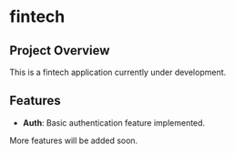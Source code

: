 # fintech

## Project Overview

This is a fintech application currently under development.

## Features

- **Auth**: Basic authentication feature implemented.

More features will be added soon.